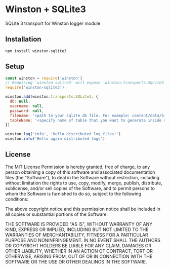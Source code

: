 # Winston + SQLite3

SQLite 3 transport for Winston logger module

## Installation
```
npm install winston-sqlite3
```

## Setup
```javascript
const winston = require('winston')
// Requiring `winston-sqlire3` will expose `winston.transports.SQLite3`
require('winston-sqlite3')

winston.add(winston.transports.SQLite3, {
  db: null,
  username: null,
  password: null,
  filename: '<path to your sqlite db file. For example: content/data/biphub-dev.sqlite3>',
  tableName: '<specify name of table that you want to generate inside sqlite3>'
})

winston.log('info', 'Hello distributed log files!')
winston.info('Hello again distributed logs')
```


License
----

The MIT License Permission is hereby granted, free of charge, to any person obtaining a copy of this software and associated documentation files (the "Software"), to deal in the Software without restriction, including without limitation the rights to use, copy, modify, merge, publish, distribute, sublicense, and/or sell copies of the Software, and to permit persons to whom the Software is furnished to do so, subject to the following conditions:

The above copyright notice and this permission notice shall be included in all copies or substantial portions of the Software.

THE SOFTWARE IS PROVIDED "AS IS", WITHOUT WARRANTY OF ANY KIND, EXPRESS OR IMPLIED, INCLUDING BUT NOT LIMITED TO THE WARRANTIES OF MERCHANTABILITY, FITNESS FOR A PARTICULAR PURPOSE AND NONINFRINGEMENT. IN NO EVENT SHALL THE AUTHORS OR COPYRIGHT HOLDERS BE LIABLE FOR ANY CLAIM, DAMAGES OR OTHER LIABILITY, WHETHER IN AN ACTION OF CONTRACT, TORT OR OTHERWISE, ARISING FROM, OUT OF OR IN CONNECTION WITH THE SOFTWARE OR THE USE OR OTHER DEALINGS IN THE SOFTWARE.